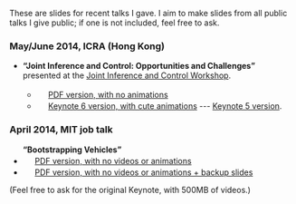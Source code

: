 
<style type='text/css'>
img.slides-keynote{
    border:0; margin-bottom:-3px; height: 17px;
}
img.slides-ppt {
    border:0; margin-bottom:-3px; height: 17px;
}
img.slides-pdf {
    border:0; margin-bottom:-3px; height: 17px;
}
</style>

These are slides for recent talks I gave. I aim to make slides from all public talks I give public; 
if one is not included, feel free to ask. 
<!-- 
I use Keynote to make slides; the PowerPoint version I give is automatically converted and usually the 
formatting is way off. -->

<h3>May/June 2014, ICRA (Hong Kong)</h3>
<ul> 
    <li> <strong>&ldquo;Joint Inference and Control: Opportunities and Challenges&rdquo;</strong> presented at the 
        <a href="http://kodlab.seas.upenn.edu/Main/WorkshopICRA2014">Joint Inference and Control Workshop</a>.</li>
<ul>
<li> <img class="slides-pdf" src='/media/pdf.gif'/>
      <a href="http://purl.org/censi/research/2014-icra14-ws-jointinference/201405-jointinference.pdf">PDF version, with no animations</a></li>
<li> <img class="slides-keynote" src='/media/keynote.gif'/>
     <a href="http://purl.org/censi/research/2014-icra14-ws-jointinference/201405-jointinference.key.zip">Keynote 6 version, with cute animations</a> --- 
     <a href="http://purl.org/censi/research/2014-icra14-ws-jointinference/201405-jointinference.k5.key">Keynote 5 version</a>. </li>
<!-- <li> <img class="slides-ppt" src='/media/slides-ppt.gif'/>
    <a href="http://purl.org/censi/research/2014-icra14-ws-jointinference/201405-jointinference.pptx">Automatically converted Powerpoint version---formatting is off</a>. 
</li> -->
</ul>
</ul>

<h3>April 2014, MIT job talk</h3>
<ul> <strong>&ldquo;Bootstrapping Vehicles&rdquo;</strong>
<li> <img class="slides-pdf" src='/media/pdf.gif'/> <a href="http://purl.org/censi/research/201404-censi-bootstrapping-vehicles.pdf">PDF version, with no videos or animations</a></li>
<li> <img class="slides-pdf" src='/media/pdf.gif'/> <a href="http://purl.org/censi/research/201404-censi-bootstrapping-vehicles-backup.pdf">PDF version, with no videos or animations + backup slides</a></li>
</ul>
(Feel free to ask for the original Keynote, with 500MB of videos.)